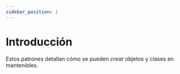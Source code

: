 ```yaml
---
sidebar_position: 1
---
```


# Introducción

Estos patrones detallan cómo se pueden *crear* objetos y clases en mantenibles.
